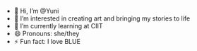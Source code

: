 - 👋 Hi, I’m @Yuni
- 👀 I’m interested in creating art and bringing my stories to life
- 🌱 I’m currently learning at CIIT
- 😄 Pronouns: she/they
- ⚡ Fun fact: I love BLUE

<!---
Yuniverseofleo/Yuniverseofleo is a ✨ special ✨ repository because its `README.md` (this file) appears on your GitHub profile.
You can click the Preview link to take a look at your changes.
--->
